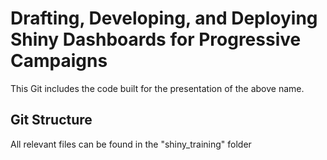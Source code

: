 # Drafting, Developing, and Deploying Shiny Dashboards for Progressive Campaigns
This Git includes the code built for the presentation of the above name.

## Git Structure
All relevant files can be found in the "shiny_training" folder

